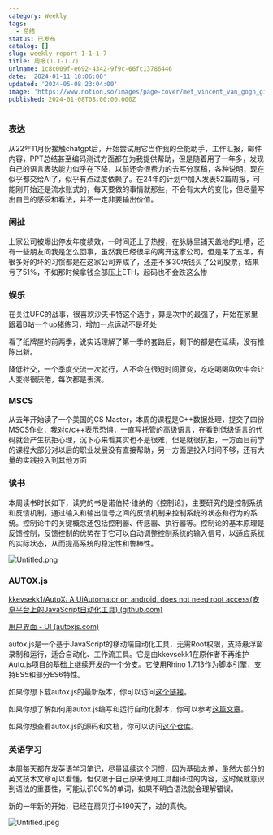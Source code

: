 ```yaml
---
category: Weekly
tags:
  - 总结
status: 已发布
catalog: []
slug: weekly-report-1-1-1-7
title: 周报(1.1-1.7)
urlname: 1c8c009f-e692-4342-9f9c-66fc13786446
date: '2024-01-11 18:06:00'
updated: '2024-05-08 23:04:00'
image: 'https://www.notion.so/images/page-cover/met_vincent_van_gogh_ginoux.jpg'
published: 2024-01-08T08:00:00.000Z
---
```


### 表达


从22年11月份接触chatgpt后，开始尝试用它当作我的全能助手，工作汇报，邮件内容，PPT总结甚至编码测试方面都在为我提供帮助，但是随着用了一年多，发现自己的语言表达能力似乎在下降，以前还会很费力的去写分享稿，各种说明，现在似乎都交给AI了，似乎有点过度依赖了。在24年的计划中加入发表52篇周报，可能刚开始还是流水账式的，每天要做的事情就那些，不会有太大的变化，但尽量写出自己的感受和看法，并不一定非要输出价值。


### 闲扯


上家公司被爆出停发年度绩效，一时间还上了热搜，在脉脉里铺天盖地的吐槽，还有一些朋友问我是怎么回事，虽然我已经很早的离开这家公司，但是呆了五年，有很多好的坏的习惯都是在这家公司养成了，还差不多30块钱买了公司股票，结果亏了51%，不如那时候拿钱全部压上ETH，起码也不会跌这么惨


### 娱乐


在关注UFC的战事，很喜欢沙夫卡特这个选手，算是次中的最强了，开始在家里跟着B站一个up猪练习，增加一点运动不是坏处


看了纸牌屋的前两季，说实话理解了第一季的套路后，剩下的都是在延续，没有推陈出新。


降低社交，一个季度交流一次就行，人不会在很短时间骤变，吃吃喝喝吹吹牛会让人变得很厌倦，每次都是表演。


### MSCS


从去年开始读了一个美国的CS Master，本周的课程是C++数据处理，提交了四份MSCS作业，我对c/c++表示恐惧，一直写托管的高级语言，在看到低级语言的代码就会产生抗拒心理，沉下心来看其实也不是很难，但是就很抗拒，一方面目前学的课程大部分对以后的职业发展没有直接帮助，另一方面是投入时间不够，还有大量的实践投入到其他方面


### 读书


本周读书时长如下，读完的书是诺伯特·维纳的《控制论》，主要研究的是控制系统和反馈机制，通过输入和输出信号之间的反馈机制来控制系统的状态和行为的系统。控制论中的关键概念还包括控制器、传感器、执行器等。控制论的基本原理是反馈控制，反馈控制的优势在于它可以自动调整控制系统的输入信号，以适应系统的实际状态，从而提高系统的稳定性和鲁棒性。


![Untitled.png](https://prod-files-secure.s3.us-west-2.amazonaws.com/5d24fe63-e567-4804-86f9-9fdc62e13082/4d744901-b410-4924-8554-36cce6e9aab7/Untitled.png?X-Amz-Algorithm=AWS4-HMAC-SHA256&X-Amz-Content-Sha256=UNSIGNED-PAYLOAD&X-Amz-Credential=ASIAZI2LB466Z7CZW6Q7%2F20250225%2Fus-west-2%2Fs3%2Faws4_request&X-Amz-Date=20250225T213329Z&X-Amz-Expires=3600&X-Amz-Security-Token=IQoJb3JpZ2luX2VjEBUaCXVzLXdlc3QtMiJHMEUCIGpjJdwva28Ic0ROmXpcF8OUoQk1VCbo12ED1Jzyk68zAiEA5n2XQ8STDYF%2FffnBbCSFGwfCzXMXsswdXC07yDRe3PAq%2FwMIThAAGgw2Mzc0MjMxODM4MDUiDCRedcNoF04oluwr9SrcA%2Bm1zT2qSXtTLZ3xGrXgwVvFhomZpkc1E0XcgMLs2gpyBpnziMwXH0p9yJ5jsz%2BhoZR9nZV2%2B5Ff5QBS130ZJbCsm8RBFW5elVwDoibNYq%2F7rDxzXWvfNAVWvdkRAhNGv4ABAnnESQFvVXi47McgR5Wq9YYT%2FKv0Nz8ryRO3FNBqKdXFvoTziGLb6UUgRINAtNKn83QvehXpt4AXIJnW0rSfgod5wUvGSYG05lVQEx4jgj0zs%2BYyqRpXLzRD6U7MUVdG9yjCPw9gX0vLzL3%2BYWagtA5Wazvifo%2FDpDAVu%2BvTgqln%2BJxOEMiczr3%2FzzyDgOSceQNL%2BRxgw2x%2FtA5W8Iiwp%2F0avAnc%2F3BISY1aJBMosb5ocZrvjlMS1dNUBs8wXaAUAeXQFv%2BKDshkDCH68JpYmM8kK0Zs5W6rvtWY96jtyEBGY9UqxLcNgQSJtb4NO%2BFVwGY%2F5JboAeLBIkttH04NimmZ10YdTqPDZBOvLjrL72SDugid2Tq%2Ba7MMLNRkQfY7hP%2BTon5Gip%2Bl5RofM46vMkHhK4DQsuyHKQR5tDAn59BmKlmw5l21whe6uQPmQeOawZth3tt4xq1CYlckw2P0gPl1VTSKR2TvAGFM7eIAAhWWkHAg%2FxMov%2BqyMJnj%2BL0GOqUBFoeZiF2rX5sdRRT4n8dmsg%2BsjflOw9g3h%2BuAWrqsNjFq5Lo898ERxjHm5SrzYSXEDzN1loEe9ZVyU3HzhR1Nma7oREeMKNyam%2F%2FhzZjglsO2r7Kty3MxORCAc610OfiH%2FUdnsFltP0xxuiNEwsDP6uffkEhj1%2FCsaq3V1a0aiGyOg5ot1VIbnIjkLRBrvQnD1y6neVzJVvrfA9oxwc%2FLrAmBCQ3O&X-Amz-Signature=b744ffe721d2a48201fe4203428661446144e0451c797266773eb174d1f43df3&X-Amz-SignedHeaders=host&x-id=GetObject)


### AUTOX.js


[kkevsekk1/AutoX: A UiAutomator on android, does not need root access(安卓平台上的JavaScript自动化工具) (github.com)](https://github.com/kkevsekk1/AutoX)


[用户界面 - UI (autoxjs.com)](http://doc.autoxjs.com/#/ui)


autox.js是一个基于JavaScript的移动端自动化工具，无需Root权限，支持悬浮窗录制和运行，适合自动化、工作流工具。它是由kkevsekk1在原作者不再维护Auto.js项目的基础上继续开发的一个分支。它使用Rhino 1.7.13作为脚本引擎，支持ES5和部分ES6特性。


如果你想下载autox.js的最新版本，你可以访问[这个链接](https://github.com/kkevsekk1/AutoX/releases)。


如果你想了解如何用autox.js编写和运行自动化脚本，你可以参考[这篇文章](https://www.cnblogs.com/ghj1976/p/autoxjs.html)。


如果你想查看autox.js的源码和文档，你可以访问[这个仓库](https://github.com/kkevsekk1/AutoX)。


### 英语学习


本周每天都在发英语学习笔记，尽量延续这个习惯，因为基础太差，虽然大部分的英文技术文章可以看懂，但仅限于自己原来使用工具翻译过的内容，这时候就意识到语法的重要性，可能认识90%的单词，如果不明白语法就会理解错误。


新的一年新的开始，已经在扇贝打卡190天了，过的真快。


![Untitled.jpeg](https://prod-files-secure.s3.us-west-2.amazonaws.com/5d24fe63-e567-4804-86f9-9fdc62e13082/c04d3014-4bd3-4142-a613-19220f0a3512/Untitled.jpeg?X-Amz-Algorithm=AWS4-HMAC-SHA256&X-Amz-Content-Sha256=UNSIGNED-PAYLOAD&X-Amz-Credential=ASIAZI2LB466Z7CZW6Q7%2F20250225%2Fus-west-2%2Fs3%2Faws4_request&X-Amz-Date=20250225T213329Z&X-Amz-Expires=3600&X-Amz-Security-Token=IQoJb3JpZ2luX2VjEBUaCXVzLXdlc3QtMiJHMEUCIGpjJdwva28Ic0ROmXpcF8OUoQk1VCbo12ED1Jzyk68zAiEA5n2XQ8STDYF%2FffnBbCSFGwfCzXMXsswdXC07yDRe3PAq%2FwMIThAAGgw2Mzc0MjMxODM4MDUiDCRedcNoF04oluwr9SrcA%2Bm1zT2qSXtTLZ3xGrXgwVvFhomZpkc1E0XcgMLs2gpyBpnziMwXH0p9yJ5jsz%2BhoZR9nZV2%2B5Ff5QBS130ZJbCsm8RBFW5elVwDoibNYq%2F7rDxzXWvfNAVWvdkRAhNGv4ABAnnESQFvVXi47McgR5Wq9YYT%2FKv0Nz8ryRO3FNBqKdXFvoTziGLb6UUgRINAtNKn83QvehXpt4AXIJnW0rSfgod5wUvGSYG05lVQEx4jgj0zs%2BYyqRpXLzRD6U7MUVdG9yjCPw9gX0vLzL3%2BYWagtA5Wazvifo%2FDpDAVu%2BvTgqln%2BJxOEMiczr3%2FzzyDgOSceQNL%2BRxgw2x%2FtA5W8Iiwp%2F0avAnc%2F3BISY1aJBMosb5ocZrvjlMS1dNUBs8wXaAUAeXQFv%2BKDshkDCH68JpYmM8kK0Zs5W6rvtWY96jtyEBGY9UqxLcNgQSJtb4NO%2BFVwGY%2F5JboAeLBIkttH04NimmZ10YdTqPDZBOvLjrL72SDugid2Tq%2Ba7MMLNRkQfY7hP%2BTon5Gip%2Bl5RofM46vMkHhK4DQsuyHKQR5tDAn59BmKlmw5l21whe6uQPmQeOawZth3tt4xq1CYlckw2P0gPl1VTSKR2TvAGFM7eIAAhWWkHAg%2FxMov%2BqyMJnj%2BL0GOqUBFoeZiF2rX5sdRRT4n8dmsg%2BsjflOw9g3h%2BuAWrqsNjFq5Lo898ERxjHm5SrzYSXEDzN1loEe9ZVyU3HzhR1Nma7oREeMKNyam%2F%2FhzZjglsO2r7Kty3MxORCAc610OfiH%2FUdnsFltP0xxuiNEwsDP6uffkEhj1%2FCsaq3V1a0aiGyOg5ot1VIbnIjkLRBrvQnD1y6neVzJVvrfA9oxwc%2FLrAmBCQ3O&X-Amz-Signature=07bf64c969d231f2778755be8bf7793f499f4a8f9e2ca739887cddffb52617df&X-Amz-SignedHeaders=host&x-id=GetObject)

